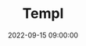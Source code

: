 ---
position: right
title: 'Templ'
date: 2022-09-15 09:00:00
tags: iOS SwiftUI MVVM
featured_image: '/assets/img/templ.png'
button_icon: 'github'
button_text: 'Visit Project'
project_description: 'Templ is a fitness app designed to help you on your journey to better rehab, pain management, and overall wellbeing. You will have access to a comprehensive library of workouts to choose from.'
role_description: 'I participated in the development of the project working with the team at Domestic Cat. I worked as an iOS Developer from adding new features, and fixing bugs.'
website_url: 'https://templapp.com/'
appstore_url: ''
---